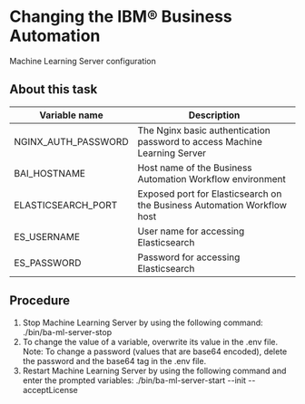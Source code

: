 # Changing the IBM® Business Automation
Machine Learning Server configuration

## About this task

| Variable name       | Description                                                               |
|---------------------|---------------------------------------------------------------------------|
| NGINX\_AUTH\_PASSWORD | The Nginx basic authentication password to access Machine Learning Server |
| BAI\_HOSTNAME        | Host name of the Business Automation Workflow environment                 |
| ELASTICSEARCH\_PORT  | Exposed port for Elasticsearch on the Business Automation Workflow host   |
| ES\_USERNAME         | User name for accessing Elasticsearch                                     |
| ES\_PASSWORD         | Password for accessing Elasticsearch                                      |

## Procedure

1. Stop Machine Learning Server by
using the following command: ./bin/ba-ml-server-stop
2. To change the value of a variable, overwrite its value
in the .env file. Note: To change
a password (values that are base64 encoded), delete the password and
the base64 tag in the .env file.
3. Restart Machine Learning Server by
using the following command and enter the prompted variables:
./bin/ba-ml-server-start --init --acceptLicense